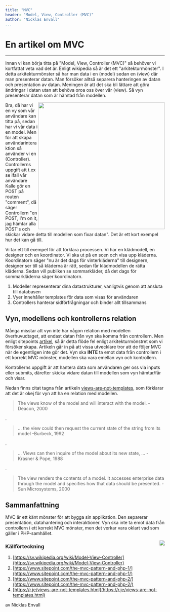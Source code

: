 ```yaml
---
title: "MVC"
header: "Model, View, Controller (MVC)"
author: "Nicklas Envall"
...
```

# En artikel om MVC

---

Innan vi kan börja titta på "Model, View, Controller (MVC)" så behöver vi kortfattat veta
vad det är. Enligt wikipedia så är det ett "arkitekturmönster". I detta arkitekturmönster så
har man data i en (model) sedan en (view) där man presenterar datan. Man försöker alltså separera
hanteringen av datan och presentation av datan. Meningen är att det ska bli lättare att göra
ändringar i datan utan att behöva oroa oss över vår (view). Så vyn presenterar datan som är
hämtad från modellen.

<img style="float:right; height:400px;" src="https://upload.wikimedia.org/wikipedia/commons/archive/f/fd/20100511011523%21MVC-Process.png">

Bra, då har vi en vy som vår användare kan titta på, sedan har vi vår data i en model. Men för att
skapa användarinteraktion så använder vi en (Controller). Controllerns uppgift att t.ex se ifall
vår användare Kalle gör en POST på routen "comment", då säger Controllern "en POST, I'm on it, jag
hämtar alla POST's och skickar vidare detta till modellen som fixar datan". Det är ett kort exempel hur
det kan gå till.

Vi tar ett till exempel för att förklara processen. Vi har en klädmodell, en designer och en koordinator.
Vi ska ut på en scen och visa upp kläderna. Koordinatorn säger "nu är det dags för vinterkläderna" till designern,
designer ser till så kläderna är rätt, sedan får klädmodellen de rätta kläderna. Sedan vill publiken se sommarkläder,
då det dags för sommarkläderna säger koordinatorn.

1. Modeller representerar dina datastrukturer, vanligtvis genom att ansluta till databasen
2. Vyer innehåller templates för data som visas för användaren
3. Controllers hanterar sidförfrågningar och binder allt tillsammans


## Vyn, modellens och kontrollerns relation

Många misstar att vyn inte har någon relation med modellen överhuvudtaget, att endast datan från vyn ska komma från
controllern. Men enligt sitepoints [artikel](https://www.sitepoint.com/the-mvc-pattern-and-php-1/), så är detta flöde
fel enligt arkitekturmönstret som vi försöker skapa. Artikeln går in på att vissa utvecklare tror att de följer
MVC när de egentligen inte gör det. Vyn ska **INTE** ta emot data från controllern i ett korrekt MVC mönster, modellen
ska vara emellan vyn och kontrollern.

Kontrollerns uppgift är att hantera data som användaren ger oss via inputs eller submits, därefter skicka vidare
datan till modellen som vyn hämtar/får och visar.

Nedan finns citat tagna från artikeln [views-are-not-templates](https://r.je/views-are-not-templates.html), som förklarar att det
är okej för vyn att ha en relation med modellen.



> The views know of the model and will interact with the model. -Deacon, 2000

.

> ... the view could then request the current state of the string from its model -Burbeck, 1992

.

> ... Views can then inquire of the model about its new state, ...  - Krasner & Pope, 1988

.

> The view renders the contents of a model. It accesses enterprise data through the model and specifies how that data should be presented. -Sun Microsystems, 2000

## Sammanfattning

MVC är ett känt mönster för att bygga sin applikation. Den separerar presentation, datahantering och interaktioner. Vyn ska inte
ta emot data från controllern i ett korrekt MVC mönster, men det verkar vara oklart vad som gäller i PHP-samhället.


<img style="float: right;" src="https://upload.wikimedia.org/wikipedia/commons/thumb/b/b5/ModelViewControllerDiagram2.svg/350px-ModelViewControllerDiagram2.svg.png">

### Källförteckning
1. [https://sv.wikipedia.org/wiki/Model-View-Controller](https://sv.wikipedia.org/wiki/Model-View-Controller)
2. [https://www.sitepoint.com/the-mvc-pattern-and-php-1/](https://www.sitepoint.com/the-mvc-pattern-and-php-1/)
3. [https://www.sitepoint.com/the-mvc-pattern-and-php-2/](https://www.sitepoint.com/the-mvc-pattern-and-php-2/)
4. [https://r.je/views-are-not-templates.html](https://r.je/views-are-not-templates.html)


av Nicklas Envall
